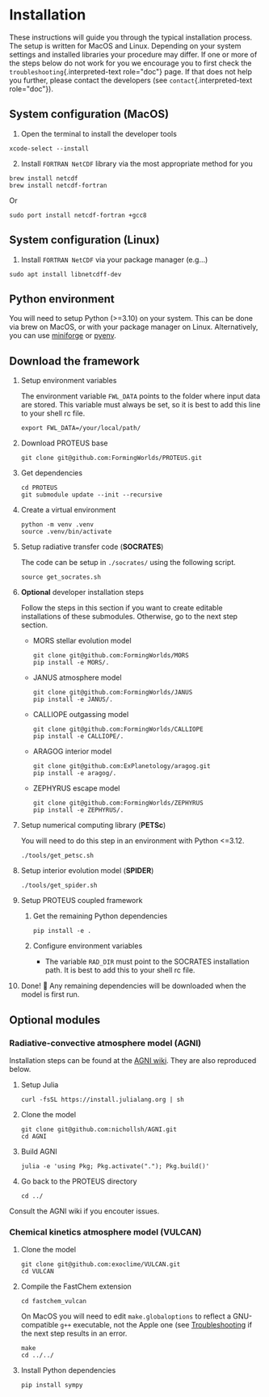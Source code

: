 # Installation

These instructions will guide you through the typical installation
process. The setup is written for MacOS and Linux. Depending on your
system settings and installed libraries your procedure may differ. If
one or more of the steps below do not work for you we encourage you to
first check the `troubleshooting`{.interpreted-text role="doc"} page. If
that does not help you further, please contact the developers (see
`contact`{.interpreted-text role="doc"}).

## System configuration (MacOS)

1.  Open the terminal to install the developer tools

```console
xcode-select --install
```

2.  Install `FORTRAN NetCDF` library via the most appropriate method for
    you

```console
brew install netcdf
brew install netcdf-fortran
```

Or

```console
sudo port install netcdf-fortran +gcc8
```

## System configuration (Linux)

1. Install `FORTRAN NetCDF` via your package manager (e.g\...)

```console
sudo apt install libnetcdff-dev
```

## Python environment

You will need to setup Python (>=3.10) on your system. This can be done via brew on MacOS, or with your package manager on Linux. Alternatively, you can use [miniforge](https://github.com/conda-forge/miniforge) or [pyenv](https://github.com/pyenv/pyenv).

## Download the framework

1. Setup environment variables

    The environment variable `FWL_DATA` points to the folder where input data are stored.
    This variable must always be set, so it is best to add this line to your shell rc file.

    ```console
    export FWL_DATA=/your/local/path/
    ```

2. Download PROTEUS base

    ```console
    git clone git@github.com:FormingWorlds/PROTEUS.git
    ```

3. Get dependencies

    ```console
    cd PROTEUS
    git submodule update --init --recursive
    ```

4. Create a virtual environment

    ```console
    python -m venv .venv
    source .venv/bin/activate
    ```

5. Setup radiative transfer code (**SOCRATES**)

    The code can be setup in `./socrates/` using the following script.

    ```console
    source get_socrates.sh
    ```

6. **Optional** developer installation steps

    Follow the steps in this section if you want to create editable installations of these submodules.
    Otherwise, go to the next step section.

    - MORS stellar evolution model

        ```console
        git clone git@github.com:FormingWorlds/MORS
        pip install -e MORS/.
        ```

    - JANUS atmosphere model

        ```console
        git clone git@github.com:FormingWorlds/JANUS
        pip install -e JANUS/.
        ```

    - CALLIOPE outgassing model

        ```console
        git clone git@github.com:FormingWorlds/CALLIOPE
        pip install -e CALLIOPE/.
        ```

    - ARAGOG interior model

        ```console
        git clone git@github.com:ExPlanetology/aragog.git
        pip install -e aragog/.
        ```

    - ZEPHYRUS escape model

        ```console
        git clone git@github.com:FormingWorlds/ZEPHYRUS
        pip install -e ZEPHYRUS/.
        ```

7. Setup numerical computing library (**PETSc**)

    You will need to do this step in an environment with Python <=3.12.

    ```console
    ./tools/get_petsc.sh
    ```

8. Setup interior evolution model (**SPIDER**)

    ```console
    ./tools/get_spider.sh
    ```

9. Setup PROTEUS coupled framework

    1. Get the remaining Python dependencies

        ```console
        pip install -e .
        ```

    2. Configure environment variables

        - The variable `RAD_DIR` must point to the SOCRATES installation path. It is best to add this to your shell rc file.

10. Done! 🚀
    Any remaining dependencies will be downloaded when the model is first run.

## Optional modules

### Radiative-convective atmosphere model (**AGNI**)

Installation steps can be found at the [AGNI wiki](https://nichollsh.github.io/AGNI/dev/setup/).
They are also reproduced below.

1. Setup Julia

    ```console
    curl -fsSL https://install.julialang.org | sh
    ```

2. Clone the model

    ```console
    git clone git@github.com:nichollsh/AGNI.git
    cd AGNI
    ```

3. Build AGNI

    ```console
    julia -e 'using Pkg; Pkg.activate("."); Pkg.build()'
    ```

4. Go back to the PROTEUS directory

    ```console
    cd ../
    ```

Consult the AGNI wiki if you encouter issues.

### Chemical kinetics atmosphere model (**VULCAN**)

1. Clone the model

    ```console
    git clone git@github.com:exoclime/VULCAN.git
    cd VULCAN
    ```

2. Compile the FastChem extension

    ```console
    cd fastchem_vulcan
    ```

    On MacOS you will need to edit `make.globaloptions` to reflect  a GNU-compatible `g++` executable, not the Apple one (see
     [Troubleshooting](./troubleshooting.md) if the next step results in an error.

    ```console
    make
    cd ../../
    ```
3. Install Python dependencies

    ```console
    pip install sympy
    ```
